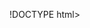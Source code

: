 !DOCTYPE html>
<html>
  <head>
    <meta charset="utf-8">
    <title>My test page</title>
    <link href="styles/style.css" rel="stylesheet">
    <link href="https://fonts.googleapis.com/css?family=Open+Sans" rel="stylesheet">
  </head>
  